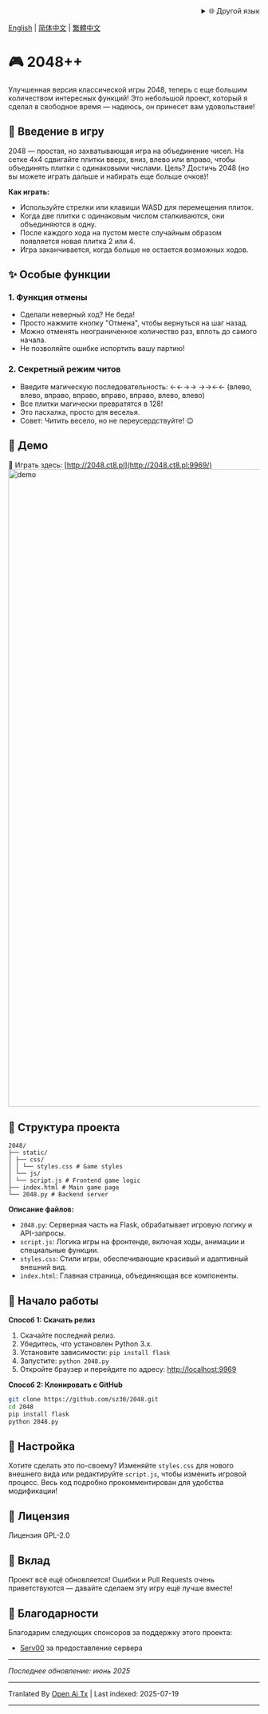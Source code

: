 <div align="right">
  <details>
    <summary >🌐 Другой язык</summary>
    <div>
      <div align="center">
        <a href="https://openaitx.github.io/view.html?user=sz30&project=2048-magic&lang=ja">日本語</a>
        | <a href="https://openaitx.github.io/view.html?user=sz30&project=2048-magic&lang=ko">한국어</a>
        | <a href="https://openaitx.github.io/view.html?user=sz30&project=2048-magic&lang=hi">हिन्दी</a>
        | <a href="https://openaitx.github.io/view.html?user=sz30&project=2048-magic&lang=th">ไทย</a>
        | <a href="https://openaitx.github.io/view.html?user=sz30&project=2048-magic&lang=fr">Français</a>
        | <a href="https://openaitx.github.io/view.html?user=sz30&project=2048-magic&lang=de">Deutsch</a>
        | <a href="https://openaitx.github.io/view.html?user=sz30&project=2048-magic&lang=es">Español</a>
        | <a href="https://openaitx.github.io/view.html?user=sz30&project=2048-magic&lang=it">Itapano</a>
        | <a href="https://openaitx.github.io/view.html?user=sz30&project=2048-magic&lang=ru">Русский</a>
        | <a href="https://openaitx.github.io/view.html?user=sz30&project=2048-magic&lang=pt">Português</a>
        | <a href="https://openaitx.github.io/view.html?user=sz30&project=2048-magic&lang=nl">Nederlands</a>
        | <a href="https://openaitx.github.io/view.html?user=sz30&project=2048-magic&lang=pl">Polski</a>
        | <a href="https://openaitx.github.io/view.html?user=sz30&project=2048-magic&lang=ar">العربية</a>
        | <a href="https://openaitx.github.io/view.html?user=sz30&project=2048-magic&lang=fa">فارسی</a>
        | <a href="https://openaitx.github.io/view.html?user=sz30&project=2048-magic&lang=tr">Türkçe</a>
        | <a href="https://openaitx.github.io/view.html?user=sz30&project=2048-magic&lang=vi">Tiếng Việt</a>
        | <a href="https://openaitx.github.io/view.html?user=sz30&project=2048-magic&lang=id">Bahasa Indonesia</a>
      </div>
    </div>
  </details>
</div>


[English](https://raw.githubusercontent.com/sz30/2048-magic/main/README.md) | [简体中文](https://raw.githubusercontent.com/sz30/2048-magic/main/README.zh-CN.md) | [繁體中文](https://raw.githubusercontent.com/sz30/2048-magic/main/README.zh-TW.md)

# 🎮 2048++

Улучшенная версия классической игры 2048, теперь с еще большим количеством интересных функций! Это небольшой проект, который я сделал в свободное время — надеюсь, он принесет вам удовольствие!

## 🎯 Введение в игру

2048 — простая, но захватывающая игра на объединение чисел. На сетке 4x4 сдвигайте плитки вверх, вниз, влево или вправо, чтобы объединять плитки с одинаковыми числами. Цель? Достичь 2048 (но вы можете играть дальше и набирать еще больше очков)!

**Как играть:**
- Используйте стрелки или клавиши WASD для перемещения плиток.
- Когда две плитки с одинаковым числом сталкиваются, они объединяются в одну.
- После каждого хода на пустом месте случайным образом появляется новая плитка 2 или 4.
- Игра заканчивается, когда больше не остается возможных ходов.

## ✨ Особые функции

### 1. Функция отмены
- Сделали неверный ход? Не беда!
- Просто нажмите кнопку "Отмена", чтобы вернуться на шаг назад.
- Можно отменять неограниченное количество раз, вплоть до самого начала.
- Не позволяйте ошибке испортить вашу партию!

### 2. Секретный режим читов
- Введите магическую последовательность: ←←→→ →→←← (влево, влево, вправо, вправо, вправо, вправо, влево, влево)
- Все плитки магически превратятся в 128!
- Это пасхалка, просто для веселья.
- Совет: Читить весело, но не переусердствуйте! 😉

## 🎯 Демо

🎯 Играть здесь: [http://2048.ct8.pl](http://2048.ct8.pl:9969/)
<img width="1279" alt="demo" src="https://github.com/user-attachments/assets/0df2c956-b6d9-4371-a916-f6ac3ae642be" />



## 📁 Структура проекта
```
2048/
├── static/
│ ├── css/
│ │ └── styles.css # Game styles
│ └── js/
│ └── script.js # Frontend game logic
├── index.html # Main game page
└── 2048.py # Backend server
```
**Описание файлов:**
- `2048.py`: Серверная часть на Flask, обрабатывает игровую логику и API-запросы.
- `script.js`: Логика игры на фронтенде, включая ходы, анимации и специальные функции.
- `styles.css`: Стили игры, обеспечивающие красивый и адаптивный внешний вид.
- `index.html`: Главная страница, объединяющая все компоненты.

## 🚀 Начало работы

**Способ 1: Скачать релиз**
1. Скачайте последний релиз.
2. Убедитесь, что установлен Python 3.x.
3. Установите зависимости: `pip install flask`
4. Запустите: `python 2048.py`
5. Откройте браузер и перейдите по адресу: [http://localhost:9969](http://localhost:9969)

**Способ 2: Клонировать с GitHub**
```bash
git clone https://github.com/sz30/2048.git
cd 2048
pip install flask
python 2048.py
```
## 🎨 Настройка

Хотите сделать это по-своему? Изменяйте `styles.css` для нового внешнего вида или редактируйте `script.js`, чтобы изменить игровой процесс. Весь код подробно прокомментирован для удобства модификации!

## 📝 Лицензия

Лицензия GPL-2.0

## 🤝 Вклад

Проект всё ещё обновляется! Ошибки и Pull Requests очень приветствуются — давайте сделаем эту игру ещё лучше вместе!


## 🙏 Благодарности

Благодарим следующих спонсоров за поддержку этого проекта:
- [Serv00](https://www.serv00.com/) за предоставление сервера

---
_Последнее обновление: июнь 2025_



---

Tranlated By [Open Ai Tx](https://github.com/OpenAiTx/OpenAiTx) | Last indexed: 2025-07-19

---